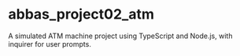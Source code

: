 # abbas_project02_atm
A simulated ATM machine project using TypeScript and Node.js, with inquirer for user prompts.
